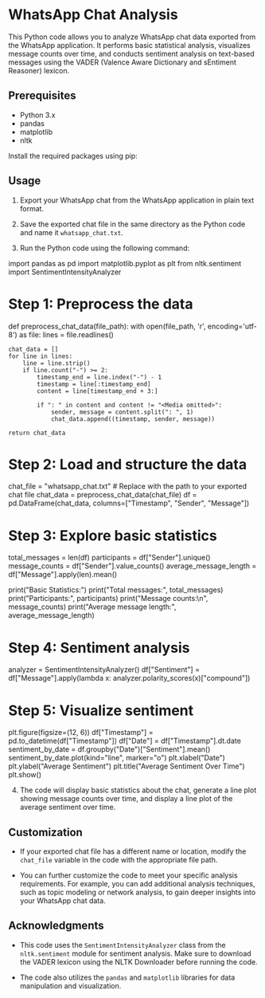 
# WhatsApp Chat Analysis

This Python code allows you to analyze WhatsApp chat data exported from the WhatsApp application. It performs basic statistical analysis, visualizes message counts over time, and conducts sentiment analysis on text-based messages using the VADER (Valence Aware Dictionary and sEntiment Reasoner) lexicon.

## Prerequisites

- Python 3.x
- pandas
- matplotlib
- nltk

Install the required packages using pip:


## Usage

1. Export your WhatsApp chat from the WhatsApp application in plain text format.

2. Save the exported chat file in the same directory as the Python code and name it `whatsapp_chat.txt`.

3. Run the Python code using the following command:

import pandas as pd
import matplotlib.pyplot as plt
from nltk.sentiment import SentimentIntensityAnalyzer

# Step 1: Preprocess the data
def preprocess_chat_data(file_path):
    with open(file_path, 'r', encoding='utf-8') as file:
        lines = file.readlines()

    chat_data = []
    for line in lines:
        line = line.strip()
        if line.count("-") >= 2:
            timestamp_end = line.index("-") - 1
            timestamp = line[:timestamp_end]
            content = line[timestamp_end + 3:]

            if ": " in content and content != "<Media omitted>":
                sender, message = content.split(": ", 1)
                chat_data.append((timestamp, sender, message))

    return chat_data

# Step 2: Load and structure the data
chat_file = "whatsapp_chat.txt"  # Replace with the path to your exported chat file
chat_data = preprocess_chat_data(chat_file)
df = pd.DataFrame(chat_data, columns=["Timestamp", "Sender", "Message"])

# Step 3: Explore basic statistics
total_messages = len(df)
participants = df["Sender"].unique()
message_counts = df["Sender"].value_counts()
average_message_length = df["Message"].apply(len).mean()

print("Basic Statistics:")
print("Total messages:", total_messages)
print("Participants:", participants)
print("Message counts:\n", message_counts)
print("Average message length:", average_message_length)

# Step 4: Sentiment analysis
analyzer = SentimentIntensityAnalyzer()
df["Sentiment"] = df["Message"].apply(lambda x: analyzer.polarity_scores(x)["compound"])

# Step 5: Visualize sentiment
plt.figure(figsize=(12, 6))
df["Timestamp"] = pd.to_datetime(df["Timestamp"])
df["Date"] = df["Timestamp"].dt.date
sentiment_by_date = df.groupby("Date")["Sentiment"].mean()
sentiment_by_date.plot(kind="line", marker="o")
plt.xlabel("Date")
plt.ylabel("Average Sentiment")
plt.title("Average Sentiment Over Time")
plt.show()

4. The code will display basic statistics about the chat, generate a line plot showing message counts over time, and display a line plot of the average sentiment over time.

## Customization

- If your exported chat file has a different name or location, modify the `chat_file` variable in the code with the appropriate file path.

- You can further customize the code to meet your specific analysis requirements. For example, you can add additional analysis techniques, such as topic modeling or network analysis, to gain deeper insights into your WhatsApp chat data.

## Acknowledgments

- This code uses the `SentimentIntensityAnalyzer` class from the `nltk.sentiment` module for sentiment analysis. Make sure to download the VADER lexicon using the NLTK Downloader before running the code.

- The code also utilizes the `pandas` and `matplotlib` libraries for data manipulation and visualization.

